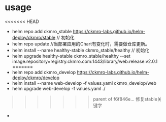 
# usage

<<<<<<< HEAD
* helm repo add ckmro_stable https://ckmro-labs.github.io/helm-deploy/ckmro/stable  // 初始化
* helm repo update  //当部署应用的Chart有变化时，需要做仓库更新。
* helm install --name healthy-stable ckmro_stable/healthy       // 初始化
* helm upgrade healthy-stable ckmro_stable/healthy --set image.repository=registry.ckmro.com:1443/library/web:release.v2.0.1
=======
* helm repo add ckmro_develop https://ckmro-labs.github.io/helm-deploy/ckmro/develop
* helm install --name web-develop -f values.yaml ckmro_develop/web
* helm upgrade web-develop -f values.yaml ./
>>>>>>> parent of f6f846e... 修复stable关键字
*

